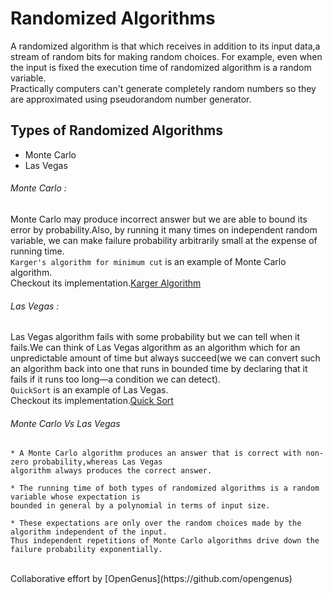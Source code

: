 # Randomized Algorithms
A randomized algorithm is that which receives in addition to its input data,a stream of random bits for making random choices.
For example, even when the input is fixed the execution time of randomized algorithm is a random variable. <br >
Practically computers can't generate completely random numbers so they are approximated using pseudorandom number generator.
## Types of Randomized Algorithms
* Monte Carlo
* Las Vegas

###### Monte Carlo :
Monte Carlo may produce incorrect answer but we are able to bound its error by probability.Also, by running it many times on independent random variable, we can make failure probability arbitrarily small at the expense of running time.<br >
```Karger's algorithm for minimum cut``` is an example of Monte Carlo algorithm.<br >
Checkout its implementation.[Karger Algorithm](https://github.com/RN0311/cosmos/tree/master/code/randomized_algorithms/src/karger_minimum_cut_algorithm)

######  Las Vegas :
Las Vegas algorithm fails with some probability but we can tell when it fails.We can think of Las Vegas algorithm as an algorithm which for an unpredictable amount of time but always succeed(we we can convert such an algorithm back into one that runs in bounded time by declaring that it fails if it runs too long—a condition we can detect).<br >
```QuickSort``` is an example of Las Vegas.<br >
Checkout its implementation.[Quick Sort](https://github.com/RN0311/cosmos/tree/master/code/randomized_algorithms/src/randomized_quick_sort)


###### Monte Carlo Vs Las Vegas

```
* A Monte Carlo algorithm produces an answer that is correct with non-zero probability,whereas Las Vegas 
algorithm always produces the correct answer.

* The running time of both types of randomized algorithms is a random variable whose expectation is 
bounded in general by a polynomial in terms of input size.

* These expectations are only over the random choices made by the algorithm independent of the input.
Thus independent repetitions of Monte Carlo algorithms drive down the failure probability exponentially.

```
<br >
Collaborative effort by [OpenGenus](https://github.com/opengenus)
